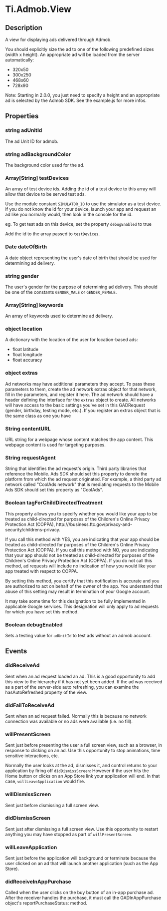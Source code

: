 # Ti.Admob.View

## Description

A view for displaying ads delivered through Admob.

You should explicitly size the ad to one of the following predefined sizes (width x height). An appropriate
ad will be loaded from the server automatically:

* 320x50
* 300x250
* 468x60
* 728x90

Note: Starting in 2.0.0, you just need to specify a height and an appropriate ad is selected by the Admob SDK.
See the example.js for more infos.

## Properties

### string adUnitId

The ad Unit ID for admob.

### string adBackgroundColor

The background color used for the ad.

### Array[String] testDevices

An array of test device ids. Adding the id of a test device to this array 
will allow that device to be served test ads. 

Use the module constant `SIMULATOR_ID` to use the simulator as a test device. 
If you do not know the id for your device, launch your app and request an ad 
like you normally would, then look in the console for the id. 

eg. <Google> To get test ads on this device, set the property `debugEnabled` to true

Add the id to the array passed to `testDevices`.

### Date dateOfBirth

A date object representing the user's date of birth that should be used
for determining ad delivery.

### string gender

The user's gender for the purpose of determining ad delivery. This should be one of the constants `GENDER_MALE` or `GENDER_FEMALE`.

### Array[String] keywords

An array of keywords used to determine ad delivery.

### object location

A dictionary with the location of the user for location-based ads:

* float latitude
* float longitude
* float accuracy

### object extras

Ad networks may have additional parameters they accept. To pass these parameters to them, create the ad network extras 
object for that network, fill in the parameters, and register it here. The ad network should have a header defining the 
interface for the `extras` object to create. All networks will have access to the basic settings you've set in this 
GADRequest (gender, birthday, testing mode, etc.). If you register an extras object that is the same class as one you have

### String contentURL

URL string for a webpage whose content matches the app content. This webpage content is used for targeting purposes.

### String requestAgent

String that identifies the ad request's origin. Third party libraries that reference the Mobile. Ads SDK should set this property 
to denote the platform from which the ad request originated. For example, a third party ad network called "CoolAds network" that 
is mediating requests to the Mobile Ads SDK should set this property as "CoolAds".

### Boolean tagForChildDirectedTreatment

This property allows you to specify whether you would like your app to be treated as child-directed for purposes of the 
Children's Online Privacy Protection Act (COPPA), http:///business.ftc.gov/privacy-and-security/childrens-privacy.

If you call this method with YES, you are indicating that your app should be treated as child-directed for purposes of the 
Children's Online Privacy Protection Act (COPPA). If you call this method with NO, you are indicating that your app should 
not be treated as child-directed for purposes of the Children's Online Privacy Protection Act (COPPA). If you do not call this 
method, ad requests will include no indication of how you would like your app treated with respect to COPPA.

By setting this method, you certify that this notification is accurate and you are authorized to act on behalf of the owner of 
the app. You understand that abuse of this setting may result in termination of your Google account.

It may take some time for this designation to be fully implemented in applicable Google services. This designation will 
only apply to ad requests for which you have set this method.

### Boolean debugEnabled

Sets a testing value for `adUnitId` to test ads without an admob account.

## Events

### didReceiveAd

 Sent when an ad request loaded an ad. This is a good opportunity to add this
 view to the hierarchy if it has not yet been added. If the ad was received
 as a part of the server-side auto refreshing, you can examine the
 hasAutoRefreshed property of the view.

### didFailToReceiveAd

 Sent when an ad request failed. Normally this is because no network
 connection was available or no ads were available (i.e. no fill).

### willPresentScreen

Sent just before presenting the user a full screen view, such as a browser,
in response to clicking on an ad. Use this opportunity to stop animations,
time sensitive interactions, etc.

Normally the user looks at the ad, dismisses it, and control returns to your
application by firing off `didDismissScreen`: However if the user hits the
Home button or clicks on an App Store link your application will end. In that case,
`willLeaveApplication` would fire.

### willDismissScreen

Sent just before dismissing a full screen view.

### didDismissScreen

Sent just after dismissing a full screen view. Use this opportunity to
restart anything you may have stopped as part of `willPresentScreen`.

### willLeaveApplication

Sent just before the application will background or terminate because the
user clicked on an ad that will launch another application (such as the App
Store).

### didReceiveInAppPurchase

Called when the user clicks on the buy button of an in-app purchase ad. After the receiver handles the purchase, it must 
call the GADInAppPurchase object's reportPurchaseStatus: method.


